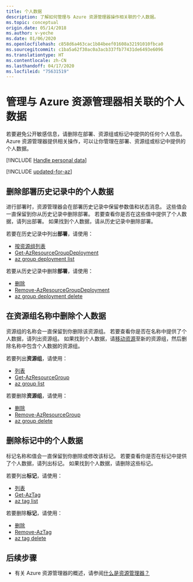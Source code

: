 ```yaml
---
title: 个人数据
description: 了解如何管理与 Azure 资源管理器操作相关联的个人数据。
ms.topic: conceptual
origin.date: 05/14/2018
ms.author: v-yeche
ms.date: 01/06/2020
ms.openlocfilehash: c858d6a463cac1b84beef01608a32191010fbca0
ms.sourcegitcommit: c1ba5a62f30ac0a3acb337fb77431de6493e6096
ms.translationtype: HT
ms.contentlocale: zh-CN
ms.lasthandoff: 04/17/2020
ms.locfileid: "75631519"
---
```

# <a name="manage-personal-data-associated-with-azure-resource-manager"></a>管理与 Azure 资源管理器相关联的个人数据

若要避免公开敏感信息，请删除在部署、资源组或标记中提供的任何个人信息。 Azure 资源管理器提供相关操作，可以让你管理在部署、资源组或标记中提供的个人数据。

[!INCLUDE [Handle personal data](../../../includes/gdpr-intro-sentence.md)]

[!INCLUDE [updated-for-az](../../../includes/updated-for-az.md)]

## <a name="delete-personal-data-in-deployment-history"></a>删除部署历史记录中的个人数据

进行部署时，资源管理器会在部署历史记录中保留参数值和状态消息。 这些值会一直保留到你从历史记录中删除部署。 若要查看你是否在这些值中提供了个人数据，请列出部署。 如果找到个人数据，请从历史记录中删除部署。

若要在历史记录中列出**部署**，请使用：

* [按资源组列表](https://docs.microsoft.com/rest/api/resources/deployments/listbyresourcegroup)
* [Get-AzResourceGroupDeployment](https://docs.microsoft.com/powershell/module/az.resources/Get-AzResourceGroupDeployment)
* [az group deployment list](https://docs.azure.cn/cli/group/deployment?view=azure-cli-latest#az-group-deployment-list)

若要从历史记录中删除**部署**，请使用：

* [删除](https://docs.microsoft.com/rest/api/resources/deployments/delete)
* [Remove-AzResourceGroupDeployment](https://docs.microsoft.com/powershell/module/az.resources/Remove-AzResourceGroupDeployment)
* [az group deployment delete](https://docs.azure.cn/cli/group/deployment?view=azure-cli-latest#az-group-deployment-delete)

## <a name="delete-personal-data-in-resource-group-names"></a>在资源组名称中删除个人数据

资源组的名称会一直保留到你删除该资源组。 若要查看你是否在名称中提供了个人数据，请列出资源组。 如果找到个人数据，请[移动资源](move-resource-group-and-subscription.md)至新的资源组，然后删除名称中包含个人数据的资源组。

若要列出**资源组**，请使用：

* [列表](https://docs.microsoft.com/rest/api/resources/resourcegroups/list)
* [Get-AzResourceGroup](https://docs.microsoft.com/powershell/module/az.resources/Get-AzResourceGroup)
* [az group list](https://docs.azure.cn/cli/group?view=azure-cli-latest#az-group-list)

若要删除**资源组**，请使用：

* [删除](https://docs.microsoft.com/rest/api/resources/resourcegroups/delete)
* [Remove-AzResourceGroup](https://docs.microsoft.com/powershell/module/az.resources/Remove-AzResourceGroup)
* [az group delete](https://docs.azure.cn/cli/group?view=azure-cli-latest#az-group-delete)

## <a name="delete-personal-data-in-tags"></a>删除标记中的个人数据

标记名称和值会一直保留到你删除或修改该标记。 若要查看你是否在标记中提供了个人数据，请列出标记。 如果找到个人数据，请删除这些标记。

若要列出**标记**，请使用：

* [列表](https://docs.microsoft.com/rest/api/resources/tags/list)
* [Get-AzTag](https://docs.microsoft.com/powershell/module/az.resources/Get-AzTag)
* [az tag list](https://docs.azure.cn/cli/tag?view=azure-cli-latest#az-tag-list)

若要删除**标记**，请使用：

* [删除](https://docs.microsoft.com/rest/api/resources/tags/delete)
* [Remove-AzTag](https://docs.microsoft.com/powershell/module/az.resources/Remove-AzTag)
* [az tag delete](https://docs.azure.cn/cli/tag?view=azure-cli-latest#az-tag-delete)

## <a name="next-steps"></a>后续步骤
* 有关 Azure 资源管理器的概述，请参阅[什么是资源管理器？](overview.md)

<!-- Update_Description: update meta properties, wording update, update link -->